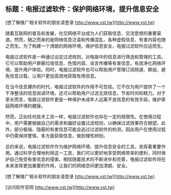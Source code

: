 ## **标题：电报过滤软件：保护网络环境，提升信息安全**

[想了解推广相关软件的朋友请登录 http://www.vst.tw](http://www.vst.tw)

随着互联网的普及和发展，社交网络平台成为人们获取信息、交流思想的重要渠道。然而，随之而来的是网络信息泛滥和传播混乱，各种虚假信息、有害内容也随之而生。为了构建一个清朗的网络环境，维护信息安全，电报过滤软件应运而生。

电报过滤软件是一种通过设定过滤规则，对电报中的信息进行筛选和管理的工具。它可以帮助用户屏蔽垃圾信息、色情内容、谣言传播等有害信息，有效净化网络环境，提升用户体验。同时，电报过滤软件也可以帮助用户管理订阅频道、群组，避免信息过载，让用户更加高效地获取有用信息。

在当今信息爆炸的时代，电报过滤软件的作用不可忽视。它不仅为用户提供了一个干净整洁的信息阅读环境，还可以帮助用户过滤无效信息，节省时间和精力。对于家长而言，电报过滤软件更是一种保护未成年人远离不良信息的有效手段，维护家庭网络环境的健康。

然而，正如任何技术工具一样，电报过滤软件也存在一定的局限性。在使用过程中，用户需要根据自己的需求和偏好设置过滤规则，以确保过滤效果符合期望。此外，部分极端、隐蔽的有害信息可能会逃过过滤软件的检测，因此用户在使用过程中仍需保持警惕，多方面获取信息，做到理性辨别。

总的来说，电报过滤软件作为维护网络环境、提升信息安全的工具，发挥着重要作用。通过科学合理地利用这一工具，我们可以更好地享受网络带来的便利，同时保护自己免受有害信息的侵害。相信随着技术的不断进步和完善，电报过滤软件将在未来发挥更加重要的作用，让我们的网络空间更加清朗、安全。

[想了解推广相关软件的朋友请登录 http://www.vst.tw](http://www.vst.tw)


[访问软件官网 http://www.vst.tw](http://www.vst.tw)
